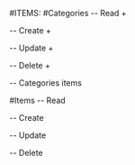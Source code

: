 #ITEMS:
#Categories
 -- Read +

-- Create +

-- Update +

-- Delete +

-- Categories items

#Items
-- Read

-- Create

-- Update

-- Delete
